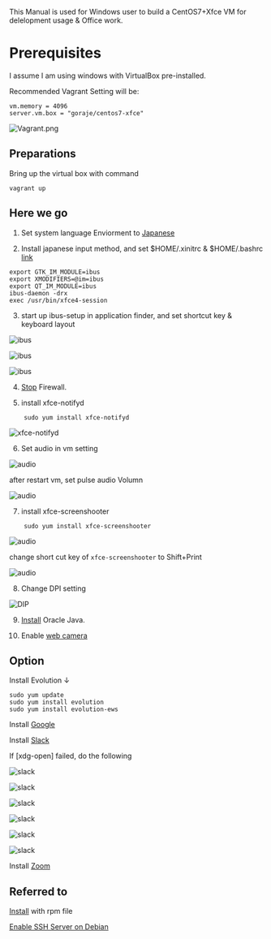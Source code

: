 This Manual is used for Windows user to build a CentOS7+Xfce VM for delelopment usage & Office work.

# Prerequisites

I assume I am using windows with VirtualBox pre-installed.

Recommended Vagrant Setting will be:

	vm.memory = 4096
	server.vm.box = "goraje/centos7-xfce"

![Vagrant.png](./img/0.Vagrant.png)

## Preparations

Bring up the virtual box with command

	vagrant up

## Here we go

 1. Set system language Enviorment to [Japanese](https://www.server-world.info/query?os=CentOS_7&p=japanese)
  
 2. Install japanese input method, and set $HOME/.xinitrc & $HOME/.bashrc [link](https://qiita.com/msakamoto_sf/items/bf2e37b22ae6694440c3#ibus-kkc-%E3%81%AE%E3%82%A4%E3%83%B3%E3%82%B9%E3%83%88%E3%83%BC%E3%83%AB)

```~/.xinitrc
export GTK_IM_MODULE=ibus
export XMODIFIERS=@im=ibus
export QT_IM_MODULE=ibus
ibus-daemon -drx
exec /usr/bin/xfce4-session
```
 
 3. start up ibus-setup in application finder, and set shortcut key & keyboard layout
 
 ![ibus](./img/ibus-setup-01.png)
 
 ![ibus](./img/ibus-setup-02.png)
  
 ![ibus](./img/ibus-setup-03.png)

 4. [Stop](https://qiita.com/kenjjiijjii/items/1057af2dddc34022b09e#%E3%82%B5%E3%83%BC%E3%83%93%E3%82%B9%E3%81%AE%E8%B5%B7%E5%8B%95%E5%81%9C%E6%AD%A2) Firewall.

 5. install xfce-notifyd
 
```
 	sudo yum install xfce-notifyd
```
 ![xfce-notifyd](./img/xfce-notifyd.png)

 6. Set audio in vm setting
 
 ![audio](./img/Audio1.png)
 
 after restart vm, set pulse audio Volumn
 
 ![audio](./img/Audio2.png)
 
 7.  install xfce-screenshooter

```
 	sudo yum install xfce-screenshooter
```
 ![audio](./img/screen-shooter1.png)
 
 change short cut key of `xfce-screenshooter` to Shift+Print
 
 ![audio](./img/screen-shooter2.png)
 
 8. Change DPI setting
 
 ![DIP](./img/DPI.png)
 
 9. [Install](https://phoenixnap.com/kb/install-java-on-centos#ftoc-heading-5) Oracle Java.
 
 10. Enable [web camera](https://qiita.com/k-Mata/items/8dd19752ac066c59ea45)

## Option

Install Evolution ↓

```
sudo yum update
sudo yum install evolution
sudo yum install evolution-ews
```

Install [Google](https://qiita.com/shadowhat/items/af6b973df43d75abfe8e)

Install [Slack](https://slack.com/intl/ja-jp/help/articles/212924728-Linux-%E7%89%88-Slack--%E3%83%99%E3%83%BC%E3%82%BF%E7%89%88--%E3%82%92%E3%83%80%E3%82%A6%E3%83%B3%E3%83%AD%E3%83%BC%E3%83%89%E3%81%99%E3%82%8B#fedora-1)

If [xdg-open] failed, do the following

![slack](./img/Slack1.png)

![slack](./img/Slack2.png)

![slack](./img/Slack3.png)

![slack](./img/Slack4.png)

![slack](./img/Slack5.png)

![slack](./img/Slack6.png)

Install [Zoom](https://support.zoom.us/hc/ja/articles/204206269-Linux%E3%81%ABZoom%E3%82%92%E3%82%A4%E3%83%B3%E3%82%B9%E3%83%88%E3%83%BC%E3%83%AB%E3%81%BE%E3%81%9F%E3%81%AF%E6%9B%B4%E6%96%B0%E3%81%99%E3%82%8B#h_825b50ac-ad15-44a8-9959-28c97e4803ef)

## Referred to
[Install](https://www.atmarkit.co.jp/ait/articles/1609/13/news024.html) with rpm file

[Enable SSH Server on Debian](https://linuxhint.com/enable-ssh-server-debian/)


